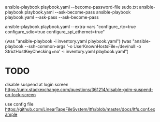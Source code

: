 ansible-playbook playbook.yaml --become-password-file sudo.txt
ansible-playbook playbook.yaml --ask-become-pass
ansible-playbook playbook.yaml --ask-pass --ask-become-pass

ansible-playbook playbook.yaml --extra-vars "configure_rtc=true configure_sdio=true configure_spi_ethernet=true"

(was "ansible-playbook -i inventory.yaml playbook.yaml")
(was "ansible-playbook --ssh-common-args '-o UserKnownHostsFile=/dev/null -o
StrictHostKeyChecking=no' -i inventory.yaml playbook.yaml")

# TODO

disable suspend at login screen
https://unix.stackexchange.com/questions/361214/disable-gdm-suspend-on-lock-screen

use config file
https://github.com/LinearTapeFileSystem/ltfs/blob/master/docs/ltfs.conf.example